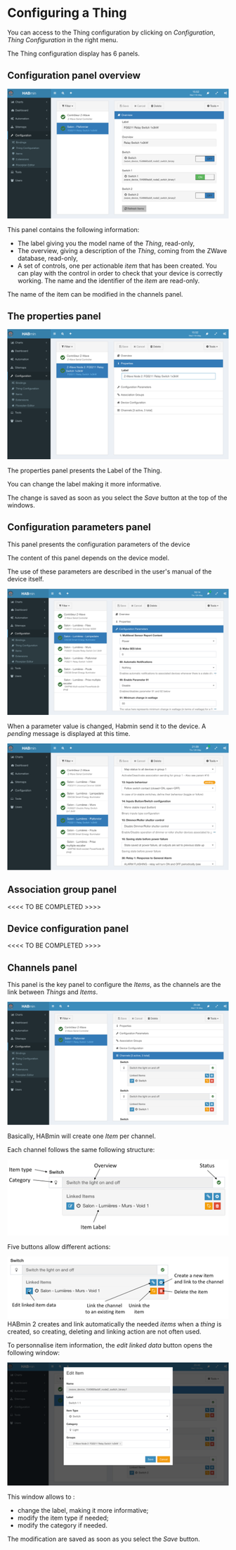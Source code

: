 # Configuring a Thing
You can access to the Thing configuration by clicking on *Configuration*, *Thing Configuration* in the right menu.

The Thing configuration display has 6 panels.

## Configuration panel overview

![](images/add-node-25.png)

This panel contains the following information:
* The label giving you the model name of the *Thing*, read-only,
* The overview, giving a description of the *Thing*, coming from the ZWave database, read-only,
* A set of controls, one per actionable *item* that has been created. You can play with the control in order to check that your device is correctly working. The name and the identifier of the *item* are read-only.

> 
The name of the item can be modified in the channels panel.

## The properties panel

![](../Adding_a_new_thing/images/add-node-20.png)

The properties panel presents the Label of the Thing.

You can change the label making it more informative.

The change is saved as soon as you select the *Save* button at the top of the windows.

## Configuration parameters panel

This panel presents the configuration parameters of the device

The content of this panel depends on the device model.

The use of these parameters are described in the user's manual of the device itself.

![](images/add-node-26.png)

When a parameter value is changed, Habmin send it to the device. A *pending* message is displayed  at this time.

![](images/add-node-27.png)


## Association group panel

<<<< TO BE COMPLETED >>>>

## Device configuration panel

<<<< TO BE COMPLETED >>>>


## Channels panel

This panel is the key panel to configure the *Items*, as the channels are the link between *Things* and *Items*.

![](images/add-node-35.png)

Basically, HABmin will create one *Item* per channel.

Each channel follows the same following structure:

![](images/thing-channels-1.png)

Five buttons allow different actions:

![](images/thing-channels-2.png)
HABmin 2 creates and link automatically the needed *items* when a *thing* is created, so creating, deleting and linking action are not often used.

To personnalise item information, the *edit linked data* button opens the following window:

![](images/add-node-40.png)

This window allows to :
* change the label, making it more informative;
* modify the item type if needed;
* modify the category if needed.

The modification are saved as soon as you select the *Save* button.











